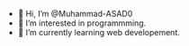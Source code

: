 - 👋 Hi, I’m @Muhammad-ASAD0
- 👀 I’m interested in programmming.
- 🌱 I’m currently learning web developement.

<!---
Muhammad-ASAD0/Muhammad-ASAD0 is a ✨ special ✨ repository because its `README.md` (this file) appears on your GitHub profile.
You can click the Preview link to take a look at your changes.
--->
